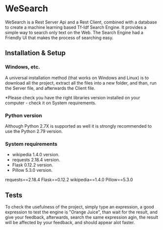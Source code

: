 # WeSearch
WeSearch is a Rest Server Api and a Rest Client, combined with a database to create a machine learning based Tf-Idf Search Engine. It provides a simple way to search only text on the Web. The Search Engine had a Friendly UI that makes the process of searching easy.
## Installation & Setup ##

### Windows, etc. ###
A universal installation method (that works on Windows and Linux) is to download all the project, extract all the files into a new folder, and than, run the Server file, and afterwards the Client file.

*Please check you have the right libraries version installed on your computer - check it on System requirements.
### Python version ###
Although Python 2.7X is supported as well it is strongly recommended to use the Python 2.79 version.

### System requirements ###
- wikipedia 1.4.0 version.
- requests 2.18.4 version.
- Flask 0.12.2 version.
- Pillow 5.3.0 version.


requests==2.18.4
Flask==0.12.2
wikipedia==1.4.0
Pillow==5.3.0

## Tests ##
To check the usefulness of the project, simply type an expression, a good expression to test the engine is "Orange Juice", than wait for the result, and give your feedback, afterwards, search the same expression agin, the result will be affected by your feedback, and should appear alot faster.


